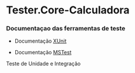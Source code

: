 # Tester.Core-Calculadora

### Documentaçao das ferramentas de teste

* Documentação  [XUnit](https://xunit.net/docs/comparisons)

* Documentação [MSTest](https://docs.microsoft.com/pt-br/visualstudio/test/getting-started-with-unit-testing?view=vs-2019&tabs=dotnet%2Cmstest)


Teste de Unidade e Integração 
